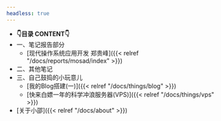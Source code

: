 ```yaml
---
headless: true
---
```


<!-- - [**Example Site**]({{< relref "/docs/example" >}})
- [Table of Contents]({{< relref "/docs/example/table-of-contents" >}})
  - [With ToC]({{< relref "/docs/example/table-of-contents/with-toc" >}})
  - [Without ToC]({{< relref "/docs/example/table-of-contents/without-toc" >}})
- [Collapsed]({{< relref "/docs/example/collapsed" >}})
  - [3rd]({{< relref "/docs/example/collapsed/3rd-level" >}})
    - [4th]({{< relref "/docs/example/collapsed/3rd-level/4th-level" >}})
<br />

- **Shortcodes**
- [Buttons]({{< relref "/docs/shortcodes/buttons" >}})
- [Columns]({{< relref "/docs/shortcodes/columns" >}})
- [Expand]({{< relref "/docs/shortcodes/expand" >}})
- [Hints]({{< relref "/docs/shortcodes/hints" >}})
- [Katex]({{< relref "/docs/shortcodes/katex" >}})
- [Mermaid]({{< relref "/docs/shortcodes/mermaid" >}})
- [Tabs]({{< relref "/docs/shortcodes/tabs" >}})
<br /> -->

- **👇目录 CONTENT👇**
- 一、笔记报告部分
  - [现代操作系统应用开发 郑贵峰]({{< relref "/docs/reports/mosad/index" >}})
- 二、其他笔记
- 三、自己鼓捣的小玩意儿
  - [我的Blog搭建(一)]({{< relref "/docs/things/blog" >}})
  - [快来白嫖一年的科学冲浪服务器(VPS)]({{< relref "/docs/things/vps" >}})
- [关于小邵]({{< relref "/docs/about" >}})